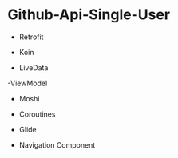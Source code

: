 # Github-Api-Single-User


- Retrofit

- Koin

- LiveData

 -ViewModel 

- Moshi 

- Coroutines 

- Glide 

- Navigation Component

